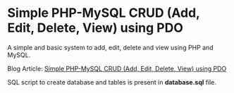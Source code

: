 Simple PHP-MySQL CRUD (Add, Edit, Delete, View) using PDO
========

A simple and basic system to add, edit, delete and view using PHP and MySQL. 

Blog Article: [Simple PHP-MySQL CRUD (Add, Edit, Delete, View) using PDO](http://blog.chapagain.com.np/php-mysql-simple-crud-add-edit-delete-view-using-pdo/)

SQL script to create database and tables is present in **database.sql** file.

